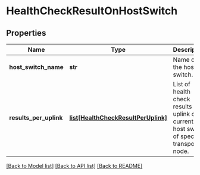 # HealthCheckResultOnHostSwitch

## Properties
Name | Type | Description | Notes
------------ | ------------- | ------------- | -------------
**host_switch_name** | **str** | Name of the host switch. | [optional] 
**results_per_uplink** | [**list[HealthCheckResultPerUplink]**](HealthCheckResultPerUplink.md) | List of health check results per uplink on current host switch of specific transport node.  | [optional] 

[[Back to Model list]](../README.md#documentation-for-models) [[Back to API list]](../README.md#documentation-for-api-endpoints) [[Back to README]](../README.md)

